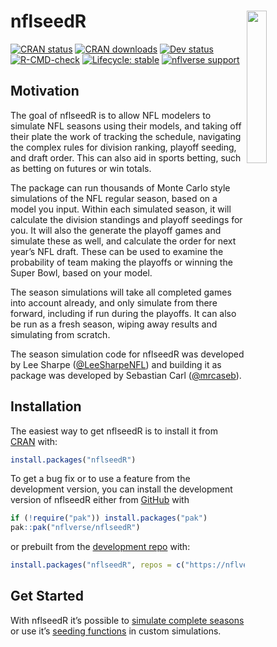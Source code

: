 
<!-- README.md is generated from README.Rmd. Please edit that file -->

# **nflseedR** <img src='man/figures/logo.png' align="right" width="25%" min-width="120px"/>

<!-- badges: start -->

[![CRAN
status](https://www.r-pkg.org/badges/version-last-release/nflseedR)](https://CRAN.R-project.org/package=nflseedR)
[![CRAN
downloads](http://cranlogs.r-pkg.org/badges/grand-total/nflseedR)](https://CRAN.R-project.org/package=nflseedR)
[![Dev
status](https://img.shields.io/github/r-package/v/nflverse/nflseedR/master?label=dev%20version&style=flat-square&logo=github)](https://nflseedr.com/)
[![R-CMD-check](https://github.com/nflverse/nflseedR/workflows/R-CMD-check/badge.svg)](https://github.com/nflverse/nflseedR/actions)
[![Lifecycle:
stable](https://img.shields.io/badge/lifecycle-stable-brightgreen.svg)](https://lifecycle.r-lib.org/articles/stages.html#stable)
[![nflverse
support](https://img.shields.io/discord/789805604076126219?color=7289da&label=nflverse%20support&logo=discord&logoColor=fff&style=flat-square)](https://discord.com/invite/5Er2FBnnQa)
<!-- badges: end -->

## Motivation

The goal of nflseedR is to allow NFL modelers to simulate NFL seasons
using their models, and taking off their plate the work of tracking the
schedule, navigating the complex rules for division ranking, playoff
seeding, and draft order. This can also aid in sports betting, such as
betting on futures or win totals.

The package can run thousands of Monte Carlo style simulations of the
NFL regular season, based on a model you input. Within each simulated
season, it will calculate the division standings and playoff seedings
for you. It will also the generate the playoff games and simulate these
as well, and calculate the order for next year’s NFL draft. These can be
used to examine the probability of team making the playoffs or winning
the Super Bowl, based on your model.

The season simulations will take all completed games into account
already, and only simulate from there forward, including if run during
the playoffs. It can also be run as a fresh season, wiping away results
and simulating from scratch.

The season simulation code for nflseedR was developed by Lee Sharpe
([@LeeSharpeNFL](https://twitter.com/leesharpenfl)) and building it as
package was developed by Sebastian Carl
([@mrcaseb](https://twitter.com/mrcaseb)).

## Installation

The easiest way to get nflseedR is to install it from
[CRAN](https://cran.r-project.org/package=nflseedR) with:

``` r
install.packages("nflseedR")
```

To get a bug fix or to use a feature from the development version, you
can install the development version of nflseedR either from
[GitHub](https://github.com/nflverse/nflseedR) with

``` r
if (!require("pak")) install.packages("pak")
pak::pak("nflverse/nflseedR")
```

or prebuilt from the [development repo](https://nflverse.r-universe.dev)
with:

``` r
install.packages("nflseedR", repos = c("https://nflverse.r-universe.dev", getOption("repos")))
```

## Get Started

With nflseedR it’s possible to [simulate complete
seasons](https://nflseedr.com/articles/articles/nflsim.html) or use it’s
[seeding
functions](https://nflseedr.com/articles/articles/nflseedR.html) in
custom simulations.
